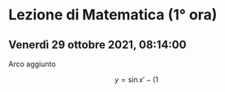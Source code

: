 #  Lezione di Matematica (1° ora)
## Venerdì 29 ottobre 2021, 08:14:00


Arco  aggiunto

$$
y= \sin x'-(1
$$
<!--stackedit_data:
eyJoaXN0b3J5IjpbLTEyNDg1NjY3NzJdfQ==
-->